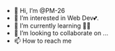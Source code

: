 - 👋 Hi, I’m @PM-26
- 👀 I’m interested in Web Dev💕.
- 🌱 I’m currently learning 🙌😂
- 💞️ I’m looking to collaborate on ...
- 📫 How to reach me 

<!---
PM-26/PM-26 is a ✨ special ✨ repository because its `README.md` (this file) appears on your GitHub profile.
You can click the Preview link to take a look at your changes.
--->

